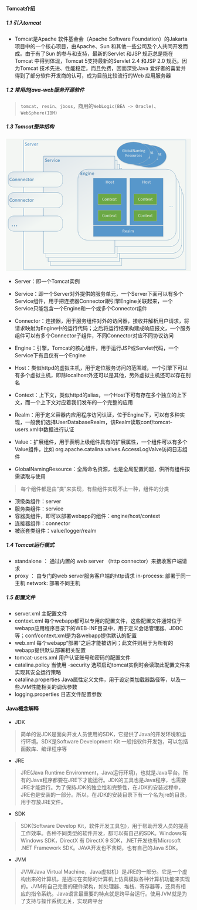 #### Tomcat介绍

##### 1.1 引入tomcat

- Tomcat是Apache 软件基金会（Apache Software Foundation）的Jakarta 项目中的一个核心项目，由Apache、Sun 和其他一些公司及个人共同开发而成。由于有了Sun 的参与和支持，最新的Servlet 和JSP 规范总是能在Tomcat 中得到体现，Tomcat 5支持最新的Servlet 2.4 和JSP 2.0 规范。因为Tomcat 技术先进、性能稳定，而且免费，因而深受Java 爱好者的喜爱并得到了部分软件开发商的认可，成为目前比较流行的Web 应用服务器


##### 1.2 常用的java-web服务开源软件

> `tomcat`、`resin`、`jboss`，商用的`WebLogic(BEA -> Oracle)`、`WebSphere(IBM)`


##### 1.3 Tomcat整体结构

![tomcat-01](./images/tomcat-01.png)

* Server：即一个Tomcat实例

* Service：即一个Server对外提供的服务单元，一个Server下面可以有多个Service组件，用于把连接器Connector跟引擎Engine关联起来，一个Service只能包含一个Engine和一个或多个Connector组件

* Connector：连接器，用于服务组件对外的访问器，接收并解析用户请求，将请求映射为Engine中的运行代码；之后将运行结果构建成响应报文，一个服务组件可以有多个Connector子组件，不同Connector对应不同协议访问

* Engine：引擎，Tomcat的核心组件，用于运行JSP或Servlet代码，一个Service下有且仅有一个Engine

* Host：类似httpd的虚拟主机，用于定位服务访问的范围域，一个引擎下可以有多个虚拟主机，即除localhost外还可以是其他，另外虚拟主机还可以存在别名

* Context：上下文，类似httpd的alias，一个Host下可有存在多个独立的上下文，而一个上下文对应着我们发布的一个完整的应用

* Realm：用于定义容器内应用程序访问认证，位于Engine下，可以有多种实现，一般我们选择UserDatabaseRealm，该Realm读取conf/tomcat-users.xml中数据进行认证

* Value：扩展组件，用于表明上级组件具有的扩展属性，一个组件可以有多个Value组件，比如 org.apache.catalina.valves.AccessLogValve访问日志组件

* GlobalNamingResource：全局命名资源，也是全局配置问题，供所有组件按需读取与使用

> 每个组件都是由“类”来实现，有些组件实现不止一种，组件的分类

- 顶级类组件：server
- 服务类组件：service
- 容器类组件，即可以部署webapp的组件：engine/host/context
- 连接器组件：connector
- 被嵌套类组件：value/logger/realm

##### 1.4 Tomcat运行模式

- standalone ： 通过内置的 web server （http connector）来接收客户端请求
- proxy ： 由专门的web server服务客户端的http请求
       in-process: 部署于同一主机
       network: 部署不同主机

##### 1.5 配置文件

- server.xml   主配置文件
- context.xml  每个webapp都可以专用的配置文件，这些配置文件通常位于webapp应用程序目录下的WEB-INF目录中，用于定义会话管理器、JDBC等；conf/context.xml是为各webapp提供默认的配置
- web.xml      每个webapp“部署”之后才能被访问；此文件则用于为所有的webapp提供默认部署相关配置
- tomcat-users.xml  用户认证账号和密码的配置文件
- catalina.policy   当使用 -security 选项启动tomcat实例时会读取此配置文件来实现其安全运行策略
- catalina.properties  Java属性定义文件，用于设定类加载器路径等，以及一些JVM性能相关的调优参数
- logging.properties    日志文件配置参数

#### Java概念解释

* JDK

>简单的说JDK是面向开发人员使用的SDK，它提供了Java的开发环境和运行环境。SDK是Software Development Kit 一般指软件开发包，可以包括函数库、编译程序等

* JRE

>JRE(Java Runtime Environment，Java运行环境)，也就是Java平台。所有的Java程序都要在JRE下才能运行。JDK的工具也是Java程序，也需要JRE才能运行。为了保持JDK的独立性和完整性，在JDK的安装过程中，JRE也是安装的一部分。所以，在JDK的安装目录下有一个名为jre的目录，用于存放JRE文件。

* SDK

>SDK(Software Develop Kit，软件开发工具包)，用于帮助开发人员的提高工作效率。各种不同类型的软件开发，都可以有自己的SDK。Windows有Windows SDK，DirectX 有 DirectX 9 SDK，.NET开发也有Microsoft .NET Framework SDK。JAVA开发也不含糊，也有自己的Java SDK。

* JVM

>JVM(Java Virtual Machine，Java虚拟机）是JRE的一部分。它是一个虚构出来的计算机，是通过在实际的计算机上仿真模拟各种计算机功能来实现的。JVM有自己完善的硬件架构，如处理器、堆栈、寄存器等，还具有相应的指令系统。Java语言最重要的特点就是跨平台运行。使用JVM就是为了支持与操作系统无关，实现跨平台
